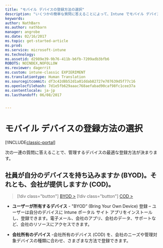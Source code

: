 ```yaml
---
title: "モバイル デバイスの登録方法の選択"
description: "いくつかの簡単な質問に答えることによって、Intune でモバイル デバイスを登録する方法を決定する"
keywords: 
author: NathBarn
ms.author: nathbarn
manager: angrobe
ms.date: 02/16/2017
ms.topic: get-started-article
ms.prod: 
ms.service: microsoft-intune
ms.technology: 
ms.assetid: d2989e39-9b76-411b-b6fb-7209adb3bfb6
ROBOTS: NOINDEX,NOFOLLOW
ms.reviewer: dagerrit
ms.custom: intune-classic EXPIERIMENT
ms.translationtype: Human Translation
ms.sourcegitcommit: df3c42d8b52d1a01ddab82727e707639d5f77c16
ms.openlocfilehash: 7d1e5fb629aaac768aefabad90caf98fc1cee37a
ms.contentlocale: ja-jp
ms.lasthandoff: 06/08/2017


---
```


# <a name="choose-how-to-enroll-mobile-devices"></a>モバイル デバイスの登録方法の選択

[!INCLUDE[classic-portal](../includes/classic-portal.md)]

次の一連の質問に答えることで、管理するデバイスの最適な登録方法が決まります。

## <a name="do-employees-bring-their-own-devices-byod-or-are-devices-provided-by-your-organization-cod"></a>**社員が自分のデバイスを持ち込みますか (BYOD)。それとも、会社が提供しますか (COD)。**

> [!div class="button"]
[BYOD >](choose-how-to-enroll-devices2.md)
> [!div class="button"]
[COD >](choose-how-to-enroll-devices3.md)

- **ユーザーが所有するデバイス** - "BYOD” (Bring Your Own Device) 登録 – ユーザーは自分のデバイスに Intune ポータル サイト アプリをインストールし、登録できます。電子メール、会社のアプリ、会社のデータ、サポートなど、会社のリソースにアクセスできます。  

- **会社所有のデバイス** -会社所有のデバイス (COD) を、会社のニーズや管理対象デバイスの種類に合わせ、さまざまな方法で登録できます。

